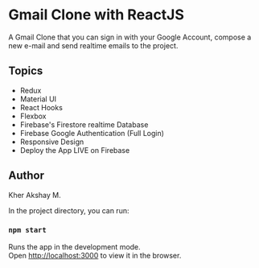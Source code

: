 # Gmail Clone with ReactJS

A Gmail Clone that you can sign in with your Google Account, compose a new e-mail and send realtime emails to the project.

## Topics

- Redux
- Material UI
- React Hooks
- Flexbox
- Firebase's Firestore realtime Database
- Firebase Google Authentication (Full Login)
- Responsive Design
- Deploy the App LIVE on Firebase

## Author

Kher Akshay M.

In the project directory, you can run:

### `npm start`

Runs the app in the development mode.\
Open [http://localhost:3000](http://localhost:3000) to view it in the browser.

